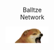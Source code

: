 <svg width="100" height="100" xmlns="http://www.w3.org/2000/svg">
<foreignObject width="100" height="100">
    <div xmlns="http://www.w3.org/1999/xhtml">
        <ul>
            <center>
            Balltze Network
            </center>
        </ul>
</foreignObject>
</svg>
<img src="Balltze.gif"></img></a>
